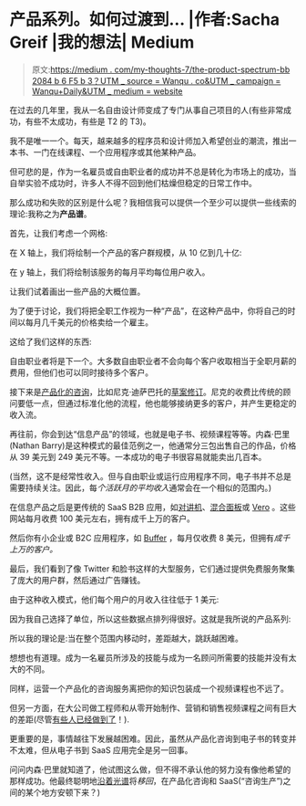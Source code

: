 # 产品系列。如何过渡到… |作者:Sacha Greif |我的想法| Medium

> 原文:[https://medium . com/my-thoughts-7/the-product-spectrum-bb 2084 b 6 F5 b 3？UTM _ source = Wanqu . co&UTM _ campaign = Wanqu+Daily&UTM _ medium = website](https://medium.com/my-thoughts-7/the-product-spectrum-bb2084b6f5b3?utm_source=wanqu.co&utm_campaign=Wanqu+Daily&utm_medium=website)

在过去的几年里，我从一名自由设计师变成了专门从事自己项目的人(有些非常成功，有些不太成功，有些是 T2 的 T3)。

我不是唯一一个。每天，越来越多的程序员和设计师加入希望创业的潮流，推出一本书、一门在线课程、一个应用程序或其他某种产品。

但可悲的是，作为一名雇员或自由职业者的成功并不总是转化为市场上的成功，当自举实验不成功时，许多人不得不回到他们枯燥但稳定的日常工作中。

那么成功和失败的区别是什么呢？我相信我可以提供一个至少可以提供一些线索的理论:我称之为**产品谱**。

首先，让我们考虑一个网格:



在 X 轴上，我们将绘制一个产品的客户群规模，从 10 亿到几十亿:



在 y 轴上，我们将绘制该服务的每月平均每位用户收入。



让我们试着画出一些产品的大概位置。

为了便于讨论，我们将把全职工作视为一种“产品”，在这种产品中，你将自己的时间以每月几千美元的价格卖给一个雇主。

这给了我们这样的东西:



自由职业者将是下一个。大多数自由职业者不会向每个客户收取相当于全职月薪的费用，但他们也可以同时接待多个客户。



接下来是[产品化的咨询](http://planscope.io/blog/3-great-examples-of-productized-consulting-services/)，比如尼克·迪萨巴托的[草案修订](https://draft.nu/revise/)。尼克的收费比传统的顾问要低一点，但通过标准化他的流程，他也能够接纳更多的客户，并产生更稳定的收入流。



再往前，你会到达“信息产品”的领域，也就是电子书、视频课程等等。内森·巴里(Nathan Barry)是这种模式的最佳范例之一，他通常分三包出售自己的作品，价格从 39 美元到 249 美元不等。一本成功的电子书很容易就能卖出几百本。

(当然，这不是经常性收入。但与自由职业或运行应用程序不同，电子书并不总是需要持续关注。因此，每*个活跃月的平均收入*通常会在一个相似的范围内。)



在信息产品之后是更传统的 SaaS B2B 应用，如[对讲机](http://intercom.io/)、[混合面板](http://mixpanel.com/)或 [Vero](http://getvero.com/) 。这些网站每月收费 100 美元左右，拥有成千上万的客户。



然后你有小企业或 B2C 应用程序，如 [Buffer](http://bufferapp.com/) ，每月仅收费 8 美元，但拥有*成千上万的客户。*



最后，我们看到了像 Twitter 和脸书这样的大型服务，它们通过提供免费服务聚集了庞大的用户群，然后通过广告赚钱。

由于这种收入模式，他们每个用户的月收入往往低于 1 美元:



因为我自己选择了单位，所以这些数据点排列得很好。这就是我所说的产品系列:



所以我的理论是:当在整个范围内移动时，差距越大，跳跃越困难。



想想也有道理。成为一名雇员所涉及的技能与成为一名顾问所需要的技能并没有太大的不同。

同样，运营一个产品化的咨询服务离把你的知识包装成一个视频课程也不远了。

但另一方面，在大公司做工程师和从零开始制作、营销和销售视频课程之间有巨大的差距(尽管[有些人已经做到了](https://training.kalzumeus.com/)！).

更重要的是，事情越往下发展越困难。因此，虽然从产品化咨询到电子书的转变并不太难，但从电子书到 SaaS 应用完全是另一回事。

问问内森·巴里就知道了，他试图这么做，但不得不承认他的努力没有像他希望的那样成功。他最终聪明地[沿着光谱](http://nathanbarry.com/convertkit-academy/)将*移回*，在产品化咨询和 SaaS(“咨询生产”)之间的某个地方安顿下来？)























